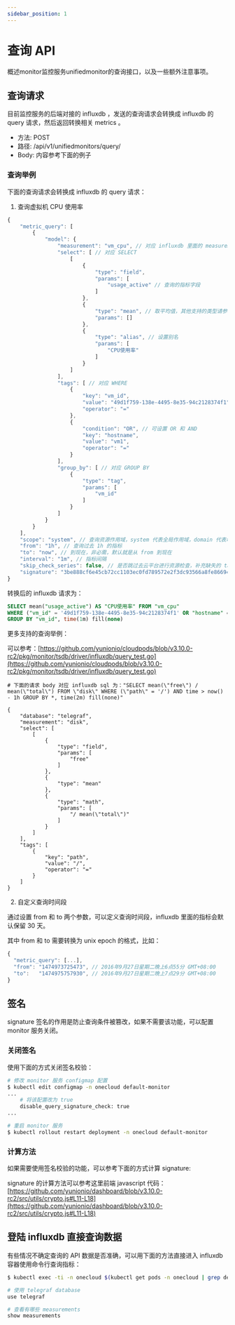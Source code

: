 ```yaml
---
sidebar_position: 1
---
```


# 查询 API

概述monitor监控服务unifiedmonitor的查询接口，以及一些额外注意事项。

## 查询请求

目前监控服务的后端对接的 influxdb ，发送的查询请求会转换成 influxdb 的 query 请求，然后返回转换相关 metrics 。

- 方法: POST
- 路径: /api/v1/unifiedmonitors/query/
- Body: 内容参考下面的例子

### 查询举例

下面的查询请求会转换成 influxdb 的 query 请求：

1. 查询虚拟机 CPU 使用率

```javascript
{
    "metric_query": [
        {
            "model": {
                "measurement": "vm_cpu", // 对应 influxdb 里面的 measurement
                "select": [ // 对应 SELECT
                    [
                        {
                            "type": "field",
                            "params": [
                                "usage_active" // 查询的指标字段
                            ]
                        },
                        {
                            "type": "mean", // 取平均值，其他支持的类型请参考：https://github.com/yunionio/cloudpods/blob/v3.10.0-rc2/pkg/monitor/tsdb/driver/influxdb/query_part.go#L36-L116
                            "params": []
                        },
                        {
                            "type": "alias", // 设置别名
                            "params": [
                                "CPU使用率"
                            ]
                        }
                    ]
                ],
                "tags": [ // 对应 WHERE
                    {
                        "key": "vm_id",
                        "value": "49d1f759-138e-4495-8e35-94c2128374f1",
                        "operator": "="
                    },
                    {
                        "condition": "OR", // 可设置 OR 和 AND
                        "key": "hostname",
                        "value": "vm1",
                        "operator": "="
                    }
                ],
                "group_by": [ // 对应 GROUP BY
                    {
                        "type": "tag",
                        "params": [
                            "vm_id"
                        ]
                    }
                ]
            }
        }
    ],
    "scope": "system", // 查询资源作用域，system 代表全局作用域，domain 代表域作用域，project 代表项目作用域
    "from": "1h", // 查询过去 1h 的指标
    "to": "now", // 到现在，非必需，默认就是从 from 到现在
    "interval": "1m", // 指标间隔
    "skip_check_series": false, // 是否跳过去云平台进行资源检查，补充缺失的 tag
    "signature": "3be888cf6e45cb72cc1103ec0fd789572e2f3dc93566a8fe86694518e83625e8" // 根据以上字段计算出来的签名
}
```

转换后的 influxdb 请求为：

```sql
SELECT mean("usage_active") AS "CPU使用率" FROM "vm_cpu"
WHERE ("vm_id" = '49d1f759-138e-4495-8e35-94c2128374f1' OR "hostname" = 'vm1') and time > now() - 1h
GROUP BY "vm_id", time(1m) fill(none)
```

更多支持的查询举例：

可以参考：[https://github.com/yunionio/cloudpods/blob/v3.10.0-rc2/pkg/monitor/tsdb/driver/influxdb/query_test.go](https://github.com/yunionio/cloudpods/blob/v3.10.0-rc2/pkg/monitor/tsdb/driver/influxdb/query_test.go)

```
# 下面的请求 body 对应 influxdb sql 为："SELECT mean(\"free\") / mean(\"total\") FROM \"disk\" WHERE (\"path\" = '/') AND time > now() - 1h GROUP BY *, time(2m) fill(none)"

{
	"database": "telegraf",
	"measurement": "disk",
	"select": [
		[
			{
				"type": "field",
				"params": [
					"free"
				]
			},
			{
				"type": "mean"
			},
			{
				"type": "math",
				"params": [
					"/ mean(\"total\")"
				]
			}
		]
	],
	"tags": [
		{
			"key": "path",
			"value": "/",
			"operator": "="
		}
	]
}
```

2. 自定义查询时间段

通过设置 from 和 to 两个参数，可以定义查询时间段，influxdb 里面的指标会默认保留 30 天。

其中 from 和 to 需要转换为 unix epoch 的格式，比如：

```javascript
{
  "metric_query": [...],
  "from": "1474973725473", // 2016年9月27日星期二晚上6点55分 GMT+08:00
  "to":   "1474975757930", // 2016年9月27日星期二晚上7点29分 GMT+08:00
}
```

## 签名

signature 签名的作用是防止查询条件被篡改，如果不需要该功能，可以配置 monitor 服务关闭。

### 关闭签名

使用下面的方式关闭签名校验：

```bash
# 修改 monitor 服务 configmap 配置
$ kubectl edit configmap -n onecloud default-monitor
...
    # 将该配置改为 true
    disable_query_signature_check: true
...

# 重启 monitor 服务
$ kubectl rollout restart deployment -n onecloud default-monitor
```

### 计算方法

如果需要使用签名校验的功能，可以参考下面的方式计算 signature:

signature 的计算方法可以参考这里前端 javascript 代码：[https://github.com/yunionio/dashboard/blob/v3.10.0-rc2/src/utils/crypto.js#L11-L18](https://github.com/yunionio/dashboard/blob/v3.10.0-rc2/src/utils/crypto.js#L11-L18)

## 登陆 influxdb 直接查询数据

有些情况不确定查询的 API 数据是否准确，可以用下面的方法直接进入 influxdb 容器使用命令行查询指标：

```bash
$ kubectl exec -ti -n onecloud $(kubectl get pods -n onecloud | grep default-influxdb | awk '{print $1}') -- influx -host 127.0.0.1 -port 30086 -type influxql -ssl  -precision rfc3339 -unsafeSsl

# 使用 telegraf database
use telegraf

# 查看有哪些 measurements
show measurements
```
